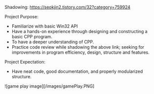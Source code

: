 Shadowing: https://seokjin2.tistory.com/32?category=759924

Project Purpose:
  * Familiarize with basic Win32 API
  * Have a hands-on experience through designing and constructing a basic CPP program.
  * To have a deeper understanding of CPP.
  * Practice code review while shadowing the above link; seeking for improvements in program efficiency, design, structure and features.
  
Project Expectation:
  * Have neat code, good documentation, and properly modularized structure.
  
![game play image][/images/gamePlay.PNG]

